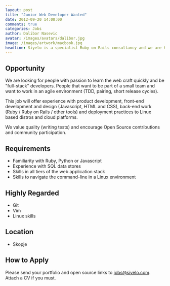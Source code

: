 ```yaml
---
layout: post
title: "Junior Web Developer Wanted"
date: 2012-09-20 14:00:00
comments: true
categories: Jobs
author: Dalibor Nasevic
avatar: /images/avatars/dalibor.jpg
image: /images/artwork/macbook.jpg
headline: Siyelo is a specialist Ruby on Rails consultancy and we are hiring a junior web developer to join our team in Skopje.
---
```



## Opportunity

We are looking for people with passion to learn the web craft quickly and be "full-stack" developers. People that want to be part of a small team and want to work in an agile environment (TDD, pairing, short release cycles).

This job will offer experience with product development, front-end development and design (Javascript, HTML and CSS), back-end work (Ruby / Ruby on Rails / other tools) and deployment practices to Linux based distros and cloud platforms.

We value quality (writing tests) and encourage Open Source contributions and community participation.

## Requirements

* Familiarity with Ruby, Python or Javascript
* Experience with SQL data stores
* Skills in all tiers of the web application stack
* Skills to navigate the command-line in a Linux environment

## Highly Regarded

* Git
* Vim
* Linux skills

## Location

* Skopje

## How to Apply

Please send your portfolio and open source links to [jobs@siyelo.com](mailto:jobs@siyelo.com). Attach a CV if you must.
